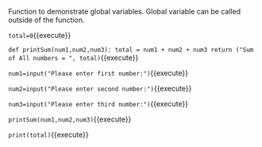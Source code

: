 Function to demonstrate global variables. Global variable can be called outside of the function.

`
total=0
`{{execute}}

`
def printSum(num1,num2,num3):
    total = num1 + num2 + num3
    return ("Sum of All numbers = ", total)
`{{execute}}

`
num1=input("Please enter first number:")
`{{execute}}

`
num2=input("Please enter second number:")
`{{execute}}

`
num3=input("Please enter third number:")
`{{execute}}

`
printSum(num1,num2,num3)
`{{execute}}

`
print(total)
`{{execute}}
